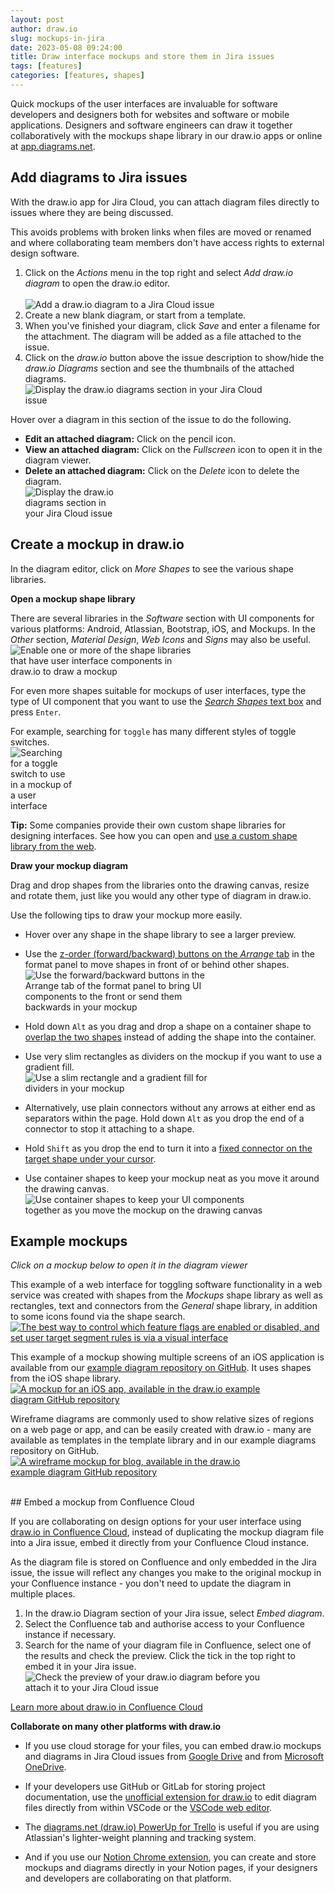 ```yaml
---
layout: post
author: draw.io
slug: mockups-in-jira
date: 2023-05-08 09:24:00
title: Draw interface mockups and store them in Jira issues
tags: [features]
categories: [features, shapes]
---
```


Quick mockups of the user interfaces are invaluable for software developers and designers both for websites and software or mobile applications. Designers and software engineers can draw it together collaboratively with the mockups shape library in our draw.io apps or online at [app.diagrams.net](https://app.diagrams.net).

## Add diagrams to Jira issues

With the draw.io app for Jira Cloud, you can attach diagram files directly to issues where they are being discussed. 

This avoids problems with broken links when files are moved or renamed and where collaborating team members don't have access rights to external design software.

1. Click on the _Actions_ menu in the top right and select _Add draw.io diagram_ to open the draw.io editor. 
<br /><br /><img src="/assets/img/blog/jira-cloud-add-diagram.png" style="width=100%;max-width:350px;height:auto;" alt="Add a draw.io diagram to a Jira Cloud issue">
2. Create a new blank diagram, or start from a template.
3. When you've finished your diagram, click _Save_ and enter a filename for the attachment. The diagram will be added as a file attached to the issue.
4. Click on the _draw.io_ button above the issue description to show/hide the _draw.io Diagrams_ section and see the thumbnails of the attached diagrams.
<br /><img src="/assets/img/blog/jira-cloud-drawio-diagram-mockup.png" style="width=100%;max-width:400px;height:auto;" alt="Display the draw.io diagrams section in your Jira Cloud issue">

Hover over a diagram in this section of the issue to do the following.
* **Edit an attached diagram:** Click on the pencil icon. 
* **View an attached diagram:** Click on the _Fullscreen_ icon to open it in the diagram viewer.
* **Delete an attached diagram:** Click on the _Delete_ icon to delete the diagram. 
<br /><img src="/assets/img/blog/jira-cloud-diagram-thumbnail-hover.png" style="width=100%;max-width:150px;height:auto;" alt="Display the draw.io diagrams section in your Jira Cloud issue">


## Create a mockup in draw.io

In the diagram editor, click on _More Shapes_ to see the various shape libraries. 

**Open a mockup shape library**

There are several libraries in the _Software_ section with UI components for various platforms: Android, Atlassian, Bootstrap, iOS, and Mockups. In the _Other_ section, _Material Design_, _Web Icons_ and _Signs_ may also be useful. 
<br /><img src="/assets/img/blog/shape-library-mockups.png" style="width=100%;max-width:300px;height:auto;" alt="Enable one or more of the shape libraries that have user interface components in draw.io to draw a mockup">


For even more shapes suitable for mockups of user interfaces, type the type of UI component that you want to use the [_Search Shapes_ text box](/doc/faq/shape-search) and press ``Enter``. 

For example, searching for ``toggle`` has many different styles of toggle switches.
<br /><img src="/assets/img/blog/search-shapes-toggle.png" style="width=100%;max-width:100px;height:auto;" alt="Searching for a toggle switch to use in a mockup of a user interface">

**Tip:** Some companies provide their own custom shape libraries for designing interfaces. See how you can open and [use a custom shape library from the web](/blog/public-custom-libraries.html).



**Draw your mockup diagram**

Drag and drop shapes from the libraries onto the drawing canvas, resize and rotate them, just like you would any other type of diagram in draw.io. 

Use the following tips to draw your mockup more easily.

* Hover over any shape in the shape library to see a larger preview.

* Use the [z-order (forward/backward) buttons on the _Arrange_ tab](/blog/move-shapes-forwards-backwards.html) in the format panel to move shapes in front of or behind other shapes. 
<br /><img src="/assets/img/blog/mockup-z-order.png" style="width=100%;max-width:300px;height:auto;" alt="Use the forward/backward buttons in the Arrange tab of the format panel to bring UI components to the front or send them backwards in your mockup">

* Hold down ``Alt`` as you drag and drop a shape on a container shape to [overlap the two shapes](/doc/faq/shapes-overlap.html) instead of adding the shape into the container. 

* Use very slim rectangles as dividers on the mockup if you want to use a gradient fill.
<br /><img src="/assets/img/blog/mockup-gradient-fill-divider.png" style="width=100%;max-width:300px;height:auto;" alt="Use a slim rectangle and a gradient fill for dividers in your mockup">

* Alternatively, use plain connectors without any arrows at either end as separators within the page. Hold down ``Alt`` as you drop the end of a connector to stop it attaching to a shape.

* Hold ``Shift`` as you drop the end to turn it into a [fixed connector on the target shape under your cursor](/doc/faq/connect-to-shapes-anywhere.html).

* Use container shapes to keep your mockup neat as you move it around the drawing canvas.
<br /><img src="/assets/img/blog/mockup-container-shape.gif" style="width=100%;max-width:400px;height:auto;" alt="Use container shapes to keep your UI components together as you move the mockup on the drawing canvas">

## Example mockups

_Click on a mockup below to open it in the diagram viewer_

This example of a web interface for toggling software functionality in a web service was created with shapes from the _Mockups_ shape library as well as rectangles, text and connectors from the _General_ shape library, in addition to some icons found via the shape search.
<br />[<img src="/assets/img/blog/feature-flag-control-interface-mockup.png" style="width=100%;max-width:600px;height:auto;" alt="The best way to control which feature flags are enabled or disabled, and set user target segment rules is via a visual interface">](https://app.diagrams.net/?lightbox=1&highlight=0000ff&edit=_blank&layers=1&nav=1&page=1&title=#Uhttps%3A%2F%2Fraw.githubusercontent.com%2Fjgraph%2Fdrawio-diagrams%2Fdev%2Fblog%2Ffeature-flag-control-interface-mockup.drawio)



This example of a mockup showing multiple screens of an iOS application is available from our [example diagram repository on GitHub](https://github.com/jgraph/drawio-diagrams). It uses shapes from the iOS shape library.
<br />[<img src="/assets/img/blog/mockup-ios-app-ui.png" style="width=100%;max-width:400px;height:auto;" alt="A mockup for an iOS app, available in the draw.io example diagram GitHub repository">](https://app.diagrams.net/?lightbox=1&highlight=0000ff&edit=_blank&layers=1&nav=1&page=1&title=#Uhttps%3A%2F%2Fraw.githubusercontent.com%2Fjgraph%2Fdrawio-diagrams%2Fdev%2Ftemplates%2Flayout%2Fios_app_ui.xml)


Wireframe diagrams are commonly used to show relative sizes of regions on a web page or app, and can be easily created with draw.io - many are available as templates in the template library and in our example diagrams repository on GitHub.
<br />[<img src="/assets/img/blog/mockup-wireframe-blog.png" style="width=100%;max-width:400px;height:auto;" alt="A wireframe mockup for blog, available in the draw.io example diagram GitHub repository">](https://app.diagrams.net/?lightbox=1&highlight=0000ff&edit=_blank&layers=1&nav=1&page=1&title=#Uhttps%3A%2F%2Fraw.githubusercontent.com%2Fjgraph%2Fdrawio-diagrams%2Fdev%2Ftemplates%2Flayout%2Fblog_wireframe.xml)



<br />
## Embed a mockup from Confluence Cloud

If you are collaborating on design options for your user interface using [draw.io in Confluence Cloud](https://marketplace.atlassian.com/apps/1210933/draw-io-diagrams-for-confluence), instead of duplicating the mockup diagram file into a Jira issue, embed it directly from your Confluence Cloud instance.

As the diagram file is stored on Confluence and only embedded in the Jira issue, the issue will reflect any changes you make to the original mockup in your Confluence instance - you don't need to update the diagram in multiple places.

1. In the draw.io Diagram section of your Jira issue, select _Embed diagram_. 
2. Select the Confluence tab and authorise access to your Confluence instance if necessary. 
3. Search for the name of your diagram file in Confluence, select one of the results and check the preview. Click the tick in the top right to embed it in your Jira issue.
<br /><img src="/assets/img/blog/jira-cloud-embed-diagram-preview.png" style="width=100%;max-width:400px;height:auto;" alt="Check the preview of your draw.io diagram before you attach it to your Jira Cloud issue">

[Learn more about draw.io in Confluence Cloud](/doc/drawio-confluence-cloud.html)

**Collaborate on many other platforms with draw.io**

* If you use cloud storage for your files, you can embed draw.io mockups and diagrams in Jira Cloud issues from [Google Drive](/doc/faq/embed-diagram-googledrive-jira-cloud.html) and from [Microsoft OneDrive](/doc/faq/embed-diagram-onedrive-jira-cloud.html).

* If your developers use GitHub or GitLab for storing project documentation, use the [unofficial extension for draw.io](https://marketplace.visualstudio.com/items?itemName=hediet.vscode-drawio) to edit diagram files directly from within VSCode or the [VSCode web editor](/blog/edit-diagrams-with-github-dev.html).

* The [diagrams.net (draw.io) PowerUp for Trello](https://trello.com/power-ups/59e60179a83e5a5354c68bec/diagramsnet) is useful if you are using Atlassian's lighter-weight planning and tracking system.

* And if you use our [Notion Chrome extension](/blog/drawio-notion.html), you can create and store mockups and diagrams directly in your Notion pages, if your designers and developers are collaborating on that platform.

